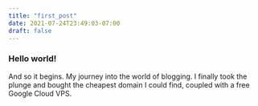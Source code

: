 ```yaml
---
title: "first_post"
date: 2021-07-24T23:49:03-07:00
draft: false
---
```


### Hello world!

And so it begins. My journey into the world of blogging. I finally took the plunge and bought the cheapest domain I could find, coupled with a free Google Cloud VPS.